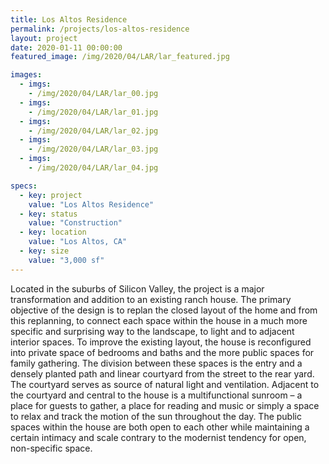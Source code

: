 ```yaml
---
title: Los Altos Residence
permalink: /projects/los-altos-residence
layout: project
date: 2020-01-11 00:00:00
featured_image: /img/2020/04/LAR/lar_featured.jpg

images:
  - imgs: 
    - /img/2020/04/LAR/lar_00.jpg
  - imgs: 
    - /img/2020/04/LAR/lar_01.jpg
  - imgs: 
    - /img/2020/04/LAR/lar_02.jpg
  - imgs: 
    - /img/2020/04/LAR/lar_03.jpg
  - imgs: 
    - /img/2020/04/LAR/lar_04.jpg

specs:
  - key: project
    value: "Los Altos Residence"
  - key: status
    value: "Construction"
  - key: location
    value: "Los Altos, CA"
  - key: size
    value: "3,000 sf"
---
```


Located in the suburbs of Silicon Valley, the project is a major transformation and addition to an existing ranch house. The primary objective of the design is to replan the closed layout of the home and from this replanning, to connect each space within the house in a much more specific and surprising way to the landscape, to light and to adjacent interior spaces. To improve the existing layout, the house is reconfigured into private space of bedrooms and baths and the more public spaces for family gathering. The division between these spaces is the entry and a densely planted path and linear courtyard from the street to the rear yard. The courtyard serves as source of natural light and ventilation. Adjacent to the courtyard and central to the house is a multifunctional sunroom – a place for guests to gather, a place for reading and music or simply a space to relax and track the motion of the sun throughout the day. The public spaces within the house are both open to each other while maintaining a certain intimacy and scale contrary to the modernist tendency for open, non-specific space.

